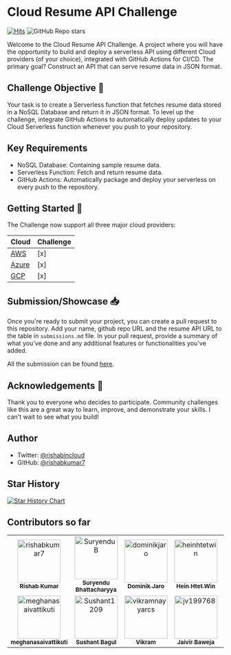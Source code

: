 # Cloud Resume API Challenge

[![Hits](https://hits.seeyoufarm.com/api/count/incr/badge.svg?url=https%3A%2F%2Fcloudresumeapi.dev&count_bg=%2379C83D&title_bg=%23555555&icon=&icon_color=%23E7E7E7&title=hits&edge_flat=false)](https://hits.seeyoufarm.com)
![GitHub Repo stars](https://img.shields.io/github/stars/rishabkumar7/cloud-resume-api)

Welcome to the Cloud Resume API Challenge. A project where you will have the opportunity to build and deploy a serverless API using different Cloud providers (of your choice), integrated with GitHub Actions for CI/CD. The primary goal? Construct an API that can serve resume data in JSON format.

## Challenge Objective 🎯

Your task is to create a Serverless function that fetches resume data stored in a NoSQL Database and return it in JSON format. To level up the challenge, integrate GitHub Actions to automatically deploy updates to your Cloud Serverless function whenever you push to your repository.

## Key Requirements

- NoSQL Database: Containing sample resume data.
- Serverless Function: Fetch and return resume data.
- GitHub Actions: Automatically package and deploy your serverless on every push to the repository.

## Getting Started 🚀

The Challenge now support all three major cloud providers:

| Cloud    | Challenge |
| -------- | ------- |
| [AWS](https://cloudresumeapi.dev/aws/)    | [x]   |
| [Azure](https://cloudresumeapi.dev/azure) | [x]   |
| [GCP](https://cloudresumeapi.dev/gcp)     | [x]   |

## Submission/Showcase 📥

Once you're ready to submit your project, you can create a pull request to this repository.
Add your name, github repo URL and the resume API URL to the table in `submissions.md` file.
In your pull request, provide a summary of what you've done and any additional features or functionalities you've added.

All the submission can be found [here](/submissions).

## Acknowledgements 👏

Thank you to everyone who decides to participate. Community challenges like this are a great way to learn, improve, and demonstrate your skills. I can't wait to see what you build!

## Author

- Twitter: [@rishabincloud](https://twitter.com/rishabincloud)
- GitHub: [@rishabkumar7](https://github.com/rishabkumar7)

## Star History

<a href="https://star-history.com/#rishabkumar7/cloud-resume-api&Date">
  <picture>
    <source media="(prefers-color-scheme: dark)" srcset="https://api.star-history.com/svg?repos=rishabkumar7/cloud-resume-api&type=Date&theme=dark" />
    <source media="(prefers-color-scheme: light)" srcset="https://api.star-history.com/svg?repos=rishabkumar7/cloud-resume-api&type=Date" />
    <img alt="Star History Chart" src="https://api.star-history.com/svg?repos=rishabkumar7/cloud-resume-api&type=Date" />
  </picture>
</a>

## Contributors so far

<!-- readme: contributors -start -->
<table>
	<tbody>
		<tr>
            <td align="center">
                <a href="https://github.com/rishabkumar7">
                    <img src="https://avatars.githubusercontent.com/u/45825464?v=4" width="100;" alt="rishabkumar7"/>
                    <br />
                    <sub><b>Rishab Kumar</b></sub>
                </a>
            </td>
            <td align="center">
                <a href="https://github.com/SuryenduB">
                    <img src="https://avatars.githubusercontent.com/u/53970796?v=4" width="100;" alt="SuryenduB"/>
                    <br />
                    <sub><b>Suryendu Bhattacharyya</b></sub>
                </a>
            </td>
            <td align="center">
                <a href="https://github.com/dominikjaro">
                    <img src="https://avatars.githubusercontent.com/u/158752660?v=4" width="100;" alt="dominikjaro"/>
                    <br />
                    <sub><b>Dominik Jaro</b></sub>
                </a>
            </td>
            <td align="center">
                <a href="https://github.com/heinhtetwin">
                    <img src="https://avatars.githubusercontent.com/u/48096774?v=4" width="100;" alt="heinhtetwin"/>
                    <br />
                    <sub><b>Hein Htet Win</b></sub>
                </a>
            </td>
            <td align="center">
                <a href="https://github.com/JQCVSC">
                    <img src="https://avatars.githubusercontent.com/u/65506340?v=4" width="100;" alt="JQCVSC"/>
                    <br />
                    <sub><b>JQCVSC</b></sub>
                </a>
            </td>
            <td align="center">
                <a href="https://github.com/damienjburks">
                    <img src="https://avatars.githubusercontent.com/u/20100558?v=4" width="100;" alt="damienjburks"/>
                    <br />
                    <sub><b>Damien Burks</b></sub>
                </a>
            </td>
		</tr>
		<tr>
            <td align="center">
                <a href="https://github.com/meghanasaivattikuti">
                    <img src="https://avatars.githubusercontent.com/u/114627429?v=4" width="100;" alt="meghanasaivattikuti"/>
                    <br />
                    <sub><b>meghanasaivattikuti</b></sub>
                </a>
            </td>
            <td align="center">
                <a href="https://github.com/Sushant1209">
                    <img src="https://avatars.githubusercontent.com/u/92586894?v=4" width="100;" alt="Sushant1209"/>
                    <br />
                    <sub><b>Sushant Bagul</b></sub>
                </a>
            </td>
            <td align="center">
                <a href="https://github.com/vikramnayyarcs">
                    <img src="https://avatars.githubusercontent.com/u/66060875?v=4" width="100;" alt="vikramnayyarcs"/>
                    <br />
                    <sub><b>Vikram</b></sub>
                </a>
            </td>
            <td align="center">
                <a href="https://github.com/jv199768">
                    <img src="https://avatars.githubusercontent.com/u/154536624?v=4" width="100;" alt="jv199768"/>
                    <br />
                    <sub><b>Jaivir Baweja</b></sub>
                </a>
            </td>
            <td align="center">
                <a href="https://github.com/pohwj">
                    <img src="https://avatars.githubusercontent.com/u/118417467?v=4" width="100;" alt="pohwj"/>
                    <br />
                    <sub><b>Wenjie Poh</b></sub>
                </a>
            </td>
            <td align="center">
                <a href="https://github.com/TomiwaAribisala-git">
                    <img src="https://avatars.githubusercontent.com/u/109365443?v=4" width="100;" alt="TomiwaAribisala-git"/>
                    <br />
                    <sub><b>Tomiwa </b></sub>
                </a>
            </td>
		</tr>
	<tbody>
</table>
<!-- readme: contributors -end -->
